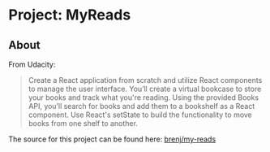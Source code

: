 Project: MyReads
================

About
-----
From Udacity:
> Create a React application from scratch and utilize React components to
> manage the user interface. You’ll create a virtual bookcase to store your
> books and track what you're reading. Using the provided Books API, you’ll
> search for books and add them to a bookshelf as a React component. Use
> React's setState to build the functionality to move books from one shelf to
> another.
 
The source for this project can be found here: [brenj/my-reads](https://github.com/brenj/my-reads)
